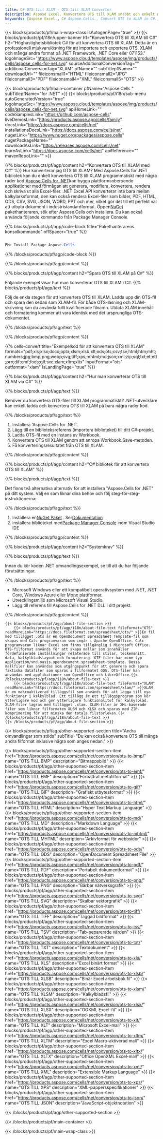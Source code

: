 ```yaml
---
title: C# OTS till XLAM - OTS till XLAM Converter
description: Aspose Excel. Konvertera OTS till XLAM snabbt och enkelt med Aspose.Cells. C# OTS till XLAM. C# Spara OTS till XLAM. Spara OTS som XLAM med 304818.
keywords: [Aspose Excel., C# Aspose.Cells., Convert OTS to XLAM in C#., Save OTS to XLAM using C#., C# OTS to XLAM saveformat., OTS to XLAM Converter., C# Save OTS as XLAM]
---
```

{{< blocks/products/pf/main-wrap-class isAutogenPage="true" >}}
{{< blocks/products/pf/i18n/upper-banner h1="Konvertera OTS till XLAM till C#" h2="Höghastighetsbibliotek C# för att konvertera OTS till XLAM. Detta är en professionell mjukvarulösning för att importera och exportera OTS, XLAM och många andra format på .NET Framework, .NET Core eller 071153." logoImageSrc="https://www.aspose.cloud/templates/aspose/img/products/cells/aspose_cells-for-net.svg" sourceAdditionalConversionTag="" additionalConversionTag="XLAM" pfName="" subTitlepfName="" downloadUrl="" fileiconsmall1="HTML" fileiconsmall2="JPG" fileiconsmall3="PDF" fileiconsmall4="XML" fileiconsmall5="OTS" >}}

{{< blocks/products/pf/main-container pfName="Aspose.Cells " subTitlepfName="for .NET" >}}
{{< blocks/products/pf/i18n/sub-menu autoGeneratedVersion="true" logoImageSrc="https://www.aspose.cloud/templates/aspose/img/products/cells/aspose_cells-for-net.svg" apiHomeLink="" codeSamplesLink="https://github.com/aspose-cells" liveDemosLink="https://products.aspose.app/cells/family" docsLink="https://docs.aspose.com/cells/net" installationsDocsLink="https://docs.aspose.com/cells/net" nugetLink="https://www.nuget.org/packages/aspose.cells" nugetPackageName="" downloadAsLink="https://releases.aspose.com/cells/net" learnAsLink="https://docs.aspose.com/cells/net" apiReference="" mavenRepoLink="" >}}

{{% blocks/products/pf/agp/content h2="Konvertera OTS till XLAM med C#" %}}
 Hur konverterar jag OTS till XLAM? Med Aspose.Cells for .NET bibliotek kan du enkelt konvertera OTS till XLAM programmatiskt med några rader kod.[Aspose.Cells for .NET](https://products.aspose.com/cells/net)kan bygga plattformsoberoende applikationer med förmågan att generera, modifiera, konvertera, rendera och skriva ut alla Excel-filer. .NET Excel API konverterar inte bara mellan kalkylarksformat, den kan också rendera Excel-filer som bilder, PDF, HTML, ODS, CSV, SVG, JSON, WORD, PPT och mer, vilket gör det till ett perfekt val att utbyta dokument i industristandardformat. Öppen[NuGet](https://www.nuget.org/packages/aspose.cells) pakethanteraren, sök efter Aspose.Cells och installera. Du kan också använda följande kommando från Package Manager Console.

{{% blocks/products/pf/agp/code-block title="Pakethanterarens konsolkommando" offSpacer="true" %}}

```cs

PM> Install-Package Aspose.Cells

```

{{% /blocks/products/pf/agp/code-block %}}

{{% /blocks/products/pf/agp/content %}}

{{% blocks/products/pf/agp/content h2="Spara OTS till XLAM på C#" %}}

Följande exempel visar hur man konverterar OTS till XLAM i C#.
{{% blocks/products/pf/agp/text %}}

Följ de enkla stegen för att konvertera OTS till XLAM. Ladda upp din OTS-fil och spara den sedan som XLAM-fil. För både OTS-läsning och XLAM-skrivning kan du använda fullt kvalificerade filnamn. Utdata XLAM innehåll och formatering kommer att vara identisk med det ursprungliga OTS-dokumentet.

{{% /blocks/products/pf/agp/text %}}

{{% /blocks/products/pf/agp/content %}}

{{% cells-convert title="Exempelkod för att konvertera OTS till XLAM" formats="pdf;xls;xlsx;docx;pptx;xlsm;xlsb;xlt;ods;ots;csv;tsv;html;htm;mht;numbers;jpg;bmp;png;webp;svg;tiff;xps;mhtml;md;json;xml;zip;sql;txt;et;ett;prn;dif;emf;fods;gif;sxc;xlam;xltm;xltx" InputFormat="ots" outformat="xlam" IsLandingPage="true" %}}

{{% blocks/products/pf/agp/content h2="Hur man konverterar OTS till XLAM via C#" %}}

{{% blocks/products/pf/agp/text %}}

Behöver du konvertera OTS-filer till XLAM programmatiskt? .NET-utvecklare kan enkelt ladda och konvertera OTS till XLAM på bara några rader kod.

{{% /blocks/products/pf/agp/text %}}

1.  Installera 'Aspose.Cells for .NET'.
1.  Lägg till en biblioteksreferens (importera biblioteket) till ditt C#-projekt.
1.  Ladda OTS-fil med en instans av Workbook.
1.  Konvertera OTS till XLAM genom att anropa Workbook.Save-metoden.
1.  Få konverteringsresultatet från OTS till XLAM.

{{% /blocks/products/pf/agp/content %}}

{{% blocks/products/pf/agp/content h2="C# bibliotek för att konvertera OTS till XLAM" %}}

{{% blocks/products/pf/agp/text %}}

Det finns två alternativa alternativ för att installera "Aspose.Cells for .NET" på ditt system. Välj en som liknar dina behov och följ steg-för-steg-instruktionerna:

{{% /blocks/products/pf/agp/text %}}

1.  Installera en[NuGet Paket](https://www.nuget.org/packages/Aspose.Cells/) . Ser[Dokumentation](https://docs.aspose.com/cells/net/installation/#install-asposecells-for-net-through-nuget)
1.  Installera biblioteket med[Package Manager Console](https://docs.aspose.com/cells/net/installation/#install-asposecells-using-the-package-manager-console) inom Visual Studio IDE

{{% /blocks/products/pf/agp/content %}}

{{% blocks/products/pf/agp/content h2="Systemkrav" %}}

{{% blocks/products/pf/agp/text %}}

 Innan du kör koden .NET omvandlingsexempel, se till att du har följande förutsättningar.

{{% /blocks/products/pf/agp/text %}}

-  Microsoft Windows eller ett kompatibelt operativsystem med .NET, .NET Core, Windows Azure eller Mono plattformar.
-  Utvecklingsmiljö som Microsoft Visual Studio.
-  Lägg till referens till Aspose.Cells for .NET DLL i ditt projekt.

{{% /blocks/products/pf/agp/content %}}

<!-- aboutfile Starts -->
    {{< blocks/products/pf/agp/about-file-section >}}
        {{< blocks/products/pf/agp/i18n/about-file-text fileFormat="OTS" readMoreLink="https://docs.fileformat.com/spreadsheet/ots/" >}}En fil med tillägget .ots är en OpenDocument Spreadsheet Template-fil som skapas med Calc-programvaran som ingår i Apache OpenOffice. Calc-programvaran liknar Excel som finns tillgänglig i Microsoft Office. OTS-filformat används för att skapa mallar som innehåller fördefinierade inställningar relaterade till stilar, teckensnitt, data, kalkylbladslayout och formatering. OTF-filer har mime-typ application/vnd.oasis.opendocument.spreadsheet-template. Dessa mallfiler kan användas som utgångspunkt för att generera och spara faktiska datafiler som sparas i filformatet ODS. OTS-filer kan användas med applikationer som OpenOffice och LibreOffice.{{< /blocks/products/pf/agp/i18n/about-file-text >}}
        {{< blocks/products/pf/agp/i18n/about-file-text fileFormat="XLAM" readMoreLink="https://docs.fileformat.com/spreadsheet/xlam/" >}}XLAM är en makroaktiverad tilläggsfil som används för att lägga till nya funktioner i kalkylblad. Ett tillägg är ett tilläggsprogram som kör ytterligare kod och ger ytterligare funktionalitet för kalkylblad. XLAM-filer lagras med tillägget .xlam. XLAM-filer är XML-baserade filer som liknar filformaten XLSM och XLSX och sparas med ZIP-komprimering för att minska den totala filstorleken.{{< /blocks/products/pf/agp/i18n/about-file-text >}}
    {{< /blocks/products/pf/agp/about-file-section >}}
<!-- aboutfile Ends -->

{{< blocks/products/pf/agp/other-supported-section title="Andra omvandlingar som stöds" subTitle="Du kan också konvertera OTS till många andra filformat inklusive några som anges nedan." >}}

{{< blocks/products/pf/agp/other-supported-section-item href="https://products.aspose.com/cells/net/conversion/ots-to-bmp/" name="OTS TILL BMP" description="Bitmappsbild" >}}
{{< blocks/products/pf/agp/other-supported-section-item href="https://products.aspose.com/cells/net/conversion/ots-to-emf/" name="OTS TILL EMF" description="Förbättrat metafilformat" >}}
{{< blocks/products/pf/agp/other-supported-section-item href="https://products.aspose.com/cells/net/conversion/ots-to-gif/" name="OTS TILL GIF" description="Grafiskt utbytesformat" >}}
{{< blocks/products/pf/agp/other-supported-section-item href="https://products.aspose.com/cells/net/conversion/ots-to-html/" name="OTS TILL HTML" description="Hyper Text Markup Language" >}}
{{< blocks/products/pf/agp/other-supported-section-item href="https://products.aspose.com/cells/net/conversion/ots-to-md/" name="OTS TILL MD" description="Markdown Language" >}}
{{< blocks/products/pf/agp/other-supported-section-item href="https://products.aspose.com/cells/net/conversion/ots-to-mhtml/" name="OTS TILL MHTML" description="Arkivformat för webbsidor" >}}
{{< blocks/products/pf/agp/other-supported-section-item href="https://products.aspose.com/cells/net/conversion/ots-to-ods/" name="OTS TILL ODS" description="OpenDocument Spreadsheet File" >}}
{{< blocks/products/pf/agp/other-supported-section-item href="https://products.aspose.com/cells/net/conversion/ots-to-pdf/" name="OTS TILL PDF" description="Portabelt dokumentformat" >}}
{{< blocks/products/pf/agp/other-supported-section-item href="https://products.aspose.com/cells/net/conversion/ots-to-png/" name="OTS TILL PNG" description="Bärbar nätverksgrafik" >}}
{{< blocks/products/pf/agp/other-supported-section-item href="https://products.aspose.com/cells/net/conversion/ots-to-svg/" name="OTS TILL SVG" description="Skalbar vektorgrafik" >}}
{{< blocks/products/pf/agp/other-supported-section-item href="https://products.aspose.com/cells/net/conversion/ots-to-tiff/" name="OTS TILL TIFF" description="Taggad bildformat" >}}
{{< blocks/products/pf/agp/other-supported-section-item href="https://products.aspose.com/cells/net/conversion/ots-to-tsv/" name="OTS TILL TSV" description="Tab-separerade värden" >}}
{{< blocks/products/pf/agp/other-supported-section-item href="https://products.aspose.com/cells/net/conversion/ots-to-txt/" name="OTS TILL TXT" description="Textdokument" >}}
{{< blocks/products/pf/agp/other-supported-section-item href="https://products.aspose.com/cells/net/conversion/ots-to-xls/" name="OTS TILL XLS" description="Excel binärt format" >}}
{{< blocks/products/pf/agp/other-supported-section-item href="https://products.aspose.com/cells/net/conversion/ots-to-xlsb/" name="OTS TILL XLSB" description="Binär Excel arbetsbok fil" >}}
{{< blocks/products/pf/agp/other-supported-section-item href="https://products.aspose.com/cells/net/conversion/ots-to-xlsm/" name="OTS TILL XLSM" description="Kalkylbladsfil" >}}
{{< blocks/products/pf/agp/other-supported-section-item href="https://products.aspose.com/cells/net/conversion/ots-to-xlsx/" name="OTS TILL XLSX" description="OOXML Excel-fil" >}}
{{< blocks/products/pf/agp/other-supported-section-item href="https://products.aspose.com/cells/net/conversion/ots-to-xlt/" name="OTS TILL XLT" description="Microsoft Excel-mall" >}}
{{< blocks/products/pf/agp/other-supported-section-item href="https://products.aspose.com/cells/net/conversion/ots-to-xltm/" name="OTS TILL XLTM" description="Excel Macro-aktiverad mall" >}}
{{< blocks/products/pf/agp/other-supported-section-item href="https://products.aspose.com/cells/net/conversion/ots-to-xltx/" name="OTS TILL XLTX" description="Office OpenXML Excel-mall" >}}
{{< blocks/products/pf/agp/other-supported-section-item href="https://products.aspose.com/cells/net/conversion/ots-to-xml/" name="OTS TILL XML" description="Extensible Markup Language" >}}
{{< blocks/products/pf/agp/other-supported-section-item href="https://products.aspose.com/cells/net/conversion/ots-to-xps/" name="OTS TILL XPS" description="XML-pappersspecifikationer" >}}
{{< blocks/products/pf/agp/other-supported-section-item href="https://products.aspose.com/cells/net/conversion/ots-to-json/" name="OTS TILL JSON" description="JavaScript-objektnotation" >}}

{{< /blocks/products/pf/agp/other-supported-section >}}

{{< /blocks/products/pf/main-container >}}
    
{{< /blocks/products/pf/main-wrap-class >}}
